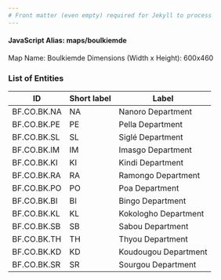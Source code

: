 ```yaml
---
# Front matter (even empty) required for Jekyll to process
---
```


#### JavaScript Alias: maps/boulkiemde

Map Name: Boulkiemde
Dimensions (Width x Height): 600x460

### List of Entities

ID | Short label | Label
---|---|---|
BF.CO.BK.NA|NA|Nanoro Department
BF.CO.BK.PE|PE|Pella Department
BF.CO.BK.SL|SL|Siglé Department
BF.CO.BK.IM|IM|Imasgo Department
BF.CO.BK.KI|KI|Kindi Department
BF.CO.BK.RA|RA|Ramongo Department
BF.CO.BK.PO|PO|Poa Department
BF.CO.BK.BI|BI|Bingo Department
BF.CO.BK.KL|KL|Kokologho Department
BF.CO.BK.SB|SB|Sabou Department
BF.CO.BK.TH|TH|Thyou Department
BF.CO.BK.KD|KD|Koudougou Department
BF.CO.BK.SR|SR|Sourgou Department
